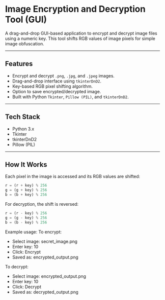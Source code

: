 # Image Encryption and Decryption Tool (GUI)

A drag-and-drop GUI-based application to encrypt and decrypt image files using a numeric key. This tool shifts RGB values of image pixels for simple image obfuscation.

---

##  Features

- Encrypt and decrypt `.png`, `.jpg`, and `.jpeg` images.
- Drag-and-drop interface using `tkinterDnD2`.
- Key-based RGB pixel shifting algorithm.
- Option to save encrypted/decrypted image.
- Built with Python `Tkinter`, `Pillow (PIL)`, and `tkinterDnD2`.

---

## Tech Stack

- Python 3.x
- Tkinter
- tkinterDnD2
- Pillow (PIL)

---


## How It Works

Each pixel in the image is accessed and its RGB values are shifted:

```python
r = (r + key) % 256
g = (g + key) % 256
b = (b + key) % 256
```

For decryption, the shift is reversed:

```python
r = (r - key) % 256
g = (g - key) % 256
b = (b - key) % 256
```


Example usage:
To encrypt:

- Select image: secret_image.png
- Enter key: 10
- Click: Encrypt
- Saved as: encrypted_output.png

To decrypt:

- Select image: encrypted_output.png
- Enter key: 10
- Click: Decrypt
- Saved as: decrypted_output.png

